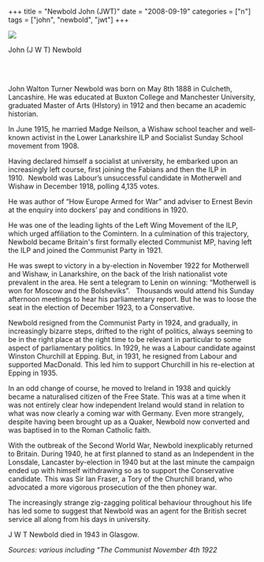 +++
title = "Newbold John (JWT)"
date = "2008-09-19"
categories = ["n"]
tags = ["john", "newbold", "jwt"]
+++

![](http://79.170.40.183/grahamstevenson.me.uk/images/stories/newbold.jpg)

John (J W T) Newbold

                                                                                                                                                                                                                 

John Walton Turner Newbold was born on May 8th 1888 in Culcheth, Lancashire. He was educated at Buxton College and Manchester University, graduated Master of Arts (HIstory) in 1912 and then became an academic historian.

In June 1915, he married Madge Neilson, a Wishaw school teacher and well-known activist in the Lower Lanarkshire ILP and Socialist Sunday School movement from 1908.

Having declared himself a socialist at university, he embarked upon an increasingly left course, first joining the Fabians and then the ILP in 1910.  Newbold was Labour’s unsuccessful candidate in Motherwell and Wishaw in December 1918, polling 4,135 votes.

He was author of “How Europe Armed for War” and adviser to Ernest Bevin at the enquiry into dockers’ pay and conditions in 1920.

He was one of the leading lights of the Left Wing Movement of the ILP, which urged affiliation to the Comintern. In a culmination of this trajectory, Newbold became Britain's first formally elected Communist MP, having left the ILP and joined the Communist Party in 1921.

He was swept to victory in a by-election in November 1922 for Motherwell and Wishaw, in Lanarkshire, on the back of the Irish nationalist vote prevalent in the area. He sent a telegram to Lenin on winning: “Motherwell is won for Moscow and the Bolsheviks”.   Thousands would attend his Sunday afternoon meetings to hear his parliamentary report. But he was to loose the seat in the election of December 1923, to a Conservative. 

Newbold resigned from the Communist Party in 1924, and gradually, in increasingly bizarre steps, drifted to the right of politics, always seeming to be in the right place at the right time to be relevant in particular to some aspect of parliamentary politics. In 1929, he was a Labour candidate against Winston Churchill at Epping. But, in 1931, he resigned from Labour and supported MacDonald. This led him to support Churchill in his re-election at Epping in 1935.

In an odd change of course, he moved to Ireland in 1938 and quickly became a naturalised citizen of the Free State. This was at a time when it was not entirely clear how independent Ireland would stand in relation to what was now clearly a coming war with Germany. Even more strangely, despite having been brought up as a Quaker, Newbold now converted and was baptised in to the Roman Catholic faith.

With the outbreak of the Second World War, Newbold inexplicably returned to Britain. During 1940, he at first planned to stand as an Independent in the Lonsdale, Lancaster by-election in 1940 but at the last minute the campaign ended up with himself withdrawing so as to support the Conservative candidate. This was Sir Ian Fraser, a Tory of the Churchill brand, who advocated a more vigorous prosecution of the then phoney war. 

The increasingly strange zig-zagging political behaviour throughout his life has led some to suggest that Newbold was an agent for the British secret service all along from his days in university.

J W T Newbold died in 1943 in Glasgow.

_Sources: various including “The Communist November 4th 1922_
